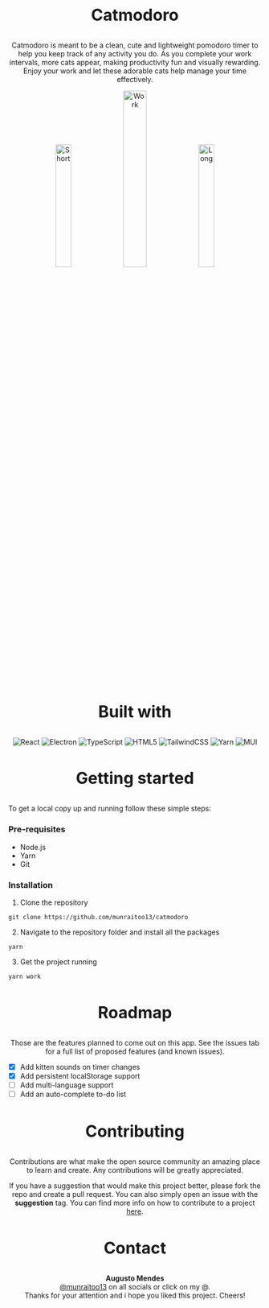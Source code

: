 <div align="center">
  <h3 style="font-size: 2rem">Catmodoro</h3>
  <p>
    Catmodoro is meant to be a clean, cute and lightweight pomodoro timer to help you keep track of any activity you do. As you complete your work intervals, more cats appear, making productivity fun and visually rewarding. Enjoy your work and let these adorable cats help manage your time effectively.
  </p>
  <p>
    <img width="25%" src="https://i.imgur.com/Yu9tv2O.png" alt="Short" />
    <img width="30%" src="https://i.imgur.com/PeuLnp6.png" alt="Work" />
    <img width="25%" src="https://i.imgur.com/mEsPslQ.png" alt="Long" />
  </p>
</div>

<div align="center">
  <h3 style="font-size: 2rem">Built with</h3>
  <img src="https://img.shields.io/badge/react-%2320232a.svg?style=for-the-badge&logo=react&logoColor=%2361DAFB" alt="React" />
  <img src="https://img.shields.io/badge/Electron-191970?style=for-the-badge&logo=Electron&logoColor=white" alt="Electron" />
  <img src="https://img.shields.io/badge/typescript-%23007ACC.svg?style=for-the-badge&logo=typescript&logoColor=white" alt="TypeScript" />
  <img src="https://img.shields.io/badge/html5-%23E34F26.svg?style=for-the-badge&logo=html5&logoColor=white" alt="HTML5" />
  <img src="https://img.shields.io/badge/tailwindcss-%2338B2AC.svg?style=for-the-badge&logo=tailwind-css&logoColor=white" alt="TailwindCSS" />
  <img src="https://img.shields.io/badge/yarn-%232C8EBB.svg?style=for-the-badge&logo=yarn&logoColor=white" alt="Yarn" />
  <img src="https://img.shields.io/badge/MUI-%230081CB.svg?style=for-the-badge&logo=mui&logoColor=white" alt="MUI" />
</div>

<h3 align="center" style="font-size: 2rem">Getting started</h3>

To get a local copy up and running follow these simple steps:

### Pre-requisites

- Node.js
- Yarn
- Git

### Installation

1. Clone the repository

```
git clone https://github.com/munraitoo13/catmodoro
```

2. Navigate to the repository folder and install all the packages

```
yarn
```

3. Get the project running

```
yarn work
```

<h3 style="font-size: 2rem" align="center">Roadmap</h3>
<p align="center">Those are the features planned to come out on this app. See the issues tab for a full list of proposed features (and known issues).</p>

- [x] Add kitten sounds on timer changes
- [x] Add persistent localStorage support
- [ ] Add multi-language support
- [ ] Add an auto-complete to-do list

<div align="center">
  <h3 style="font-size: 2rem">Contributing</h3>
  <p>Contributions are what make the open source community an amazing place to learn and create. Any contributions will be greatly appreciated.</p>
  <p>If you have a suggestion that would make this project better, please fork the repo and create a pull request. You can also simply open an issue with the <b>suggestion</b> tag. You can find more info on how to contribute to a project <a href="https://git-scm.com/book/en/v2/GitHub-Contributing-to-a-Project">here</a>.</p>
</div>

<div align="center">
  <h3 style="font-size: 2rem">Contact</h3>
  <b>Augusto Mendes</b><br>
  <a href="https://linktr.ee/munraitoo13">@munraitoo13</a> on all socials or click on my @.<br>
  Thanks for your attention and i hope you liked this project. Cheers! 
</div>
